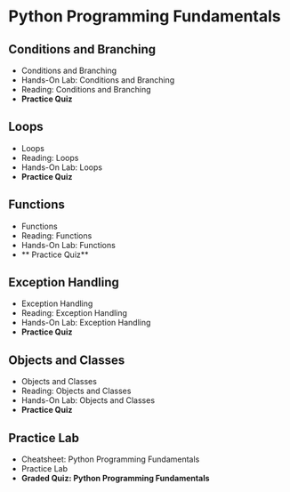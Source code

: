 # Python Programming Fundamentals
## Conditions and Branching
- Conditions and Branching
- Hands-On Lab: Conditions and Branching
- Reading: Conditions and Branching
- **Practice Quiz**
## Loops
- Loops
- Reading: Loops
- Hands-On Lab: Loops
- **Practice Quiz**
## Functions
- Functions
- Reading: Functions
- Hands-On Lab: Functions
- ** Practice Quiz**
## Exception Handling
- Exception Handling
- Reading: Exception Handling
- Hands-On Lab: Exception Handling
- **Practice Quiz**
## Objects and Classes
- Objects and Classes
- Reading: Objects and Classes
- Hands-On Lab: Objects and Classes
- **Practice Quiz**
## Practice Lab
- Cheatsheet: Python Programming Fundamentals
- Practice Lab
- **Graded Quiz: Python Programming Fundamentals**